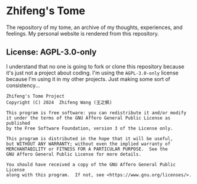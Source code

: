 # Zhifeng's Tome

The repository of my tome, an archive of my thoughts, experiences, and feelings.
My personal website is rendered from this repository.

## License: AGPL-3.0-only

I understand that no one is going to fork or clone this repository because it's just not a project about coding.
I'm using the `AGPL-3.0-only` license because I'm using it in my other projects. Just making some sort of consistency...

```license_notice
Zhifeng's Tome Project
Copyright (C) 2024  Zhifeng Wang (王之枫)

This program is free software: you can redistribute it and/or modify
it under the terms of the GNU Affero General Public License as published
by the Free Software Foundation, version 3 of the License only.

This program is distributed in the hope that it will be useful,
but WITHOUT ANY WARRANTY; without even the implied warranty of
MERCHANTABILITY or FITNESS FOR A PARTICULAR PURPOSE.  See the
GNU Affero General Public License for more details.

You should have received a copy of the GNU Affero General Public License
along with this program.  If not, see <https://www.gnu.org/licenses/>.
```
